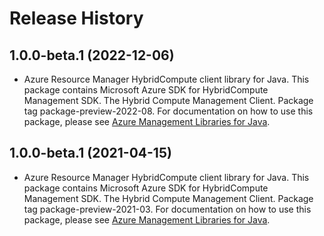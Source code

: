 # Release History

## 1.0.0-beta.1 (2022-12-06)

- Azure Resource Manager HybridCompute client library for Java. This package contains Microsoft Azure SDK for HybridCompute Management SDK. The Hybrid Compute Management Client. Package tag package-preview-2022-08. For documentation on how to use this package, please see [Azure Management Libraries for Java](https://aka.ms/azsdk/java/mgmt).

## 1.0.0-beta.1 (2021-04-15)

- Azure Resource Manager HybridCompute client library for Java. This package contains Microsoft Azure SDK for HybridCompute Management SDK. The Hybrid Compute Management Client. Package tag package-preview-2021-03. For documentation on how to use this package, please see [Azure Management Libraries for Java](https://aka.ms/azsdk/java/mgmt).
